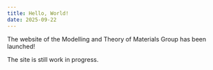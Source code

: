 ```yaml
---
title: Hello, World!
date: 2025-09-22
---
```


The website of the Modelling and Theory of Materials Group has been launched!

<!--more-->

The site is still work in progress. 

